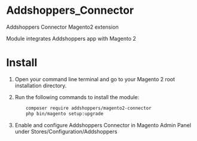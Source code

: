 Addshoppers_Connector
======================

Addshoppers Connector Magento2 extension

Module integrates Addshoppers app with Magento 2


Install
=======

1. Open your command line terminal and go to your Magento 2 root installation directory.

2. Run the following commands to install the module:

	```bash
   		composer require addshoppers/magento2-connector
   		php bin/magento setup:upgrade
    ```

3. Enable and configure Addshoppers Connector in Magento Admin Panel under Stores/Configuration/Addshoppers